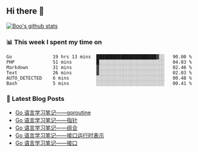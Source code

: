## Hi there 👋

[![Boo's github stats](https://github-readme-stats.vercel.app/api?username=0xAiKang)](https://github.com/anuraghazra/github-readme-stats)

<!-- [![Most Used Langs](https://github-readme-stats.vercel.app/api/top-langs/?username=0xAiKang)](https://github.com/anuraghazra/github-readme-stats) -->

### 📊 This week I spent my time on
<!--START_SECTION:waka-->

```text
Go               19 hrs 13 mins  ██████████████████████▓░░   90.00 %
PHP              51 mins         █░░░░░░░░░░░░░░░░░░░░░░░░   04.03 %
Markdown         31 mins         ▓░░░░░░░░░░░░░░░░░░░░░░░░   02.46 %
Text             26 mins         ▓░░░░░░░░░░░░░░░░░░░░░░░░   02.03 %
AUTO_DETECTED    6 mins          ░░░░░░░░░░░░░░░░░░░░░░░░░   00.48 %
Bash             5 mins          ░░░░░░░░░░░░░░░░░░░░░░░░░   00.41 %
```

<!--END_SECTION:waka-->

### 📕 Latest Blog Posts
<!-- BLOG-POST-LIST:START -->
- [Go 语言学习笔记——goroutine](https://www.0x2beace.com/go-language-study-notes-goroutine/)
- [Go 语言学习笔记——指针](https://www.0x2beace.com/go-language-study-notes-pointer/)
- [Go 语言学习笔记——组合](https://www.0x2beace.com/go-language-study-notes-combination/)
- [Go 语言学习笔记——接口运行时表示](https://www.0x2beace.com/go-language-study-notes-interface-runtime-representation/)
- [Go 语言学习笔记——接口](https://www.0x2beace.com/go-language-study-notes-interface/)
<!-- BLOG-POST-LIST:END -->

